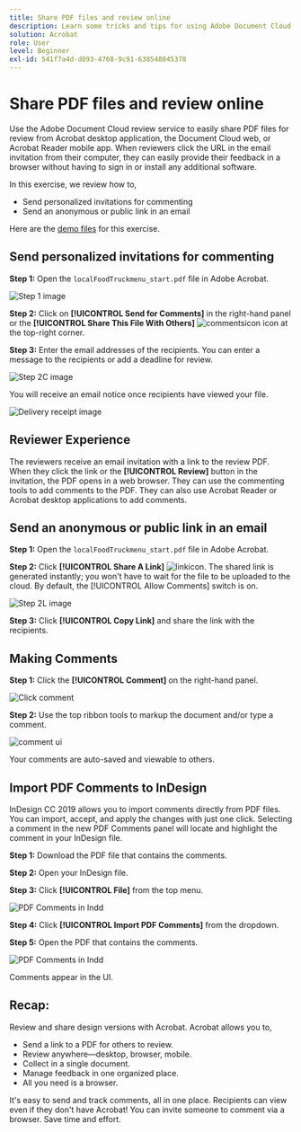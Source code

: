 ```yaml
---
title: Share PDF files and review online
description: Learn some tricks and tips for using Adobe Document Cloud
solution: Acrobat
role: User
level: Beginner
exl-id: 541f7a4d-d893-4768-9c91-638548845378
---
```

# Share PDF files and review online

Use the Adobe Document Cloud review service to easily share PDF files for review from Acrobat desktop application, the Document Cloud web, or Acrobat Reader mobile app. When reviewers click the URL in the email invitation from their computer, they can easily provide their feedback in a browser without having to sign in or install any additional software.

In this exercise, we review how to,

* Send personalized invitations for commenting
* Send an anonymous or public link in an email

Here are the [demo files](assets/01_Review.zip) for this exercise. 

## Send personalized invitations for commenting

**Step 1:** Open the `localFoodTruckmenu_start.pdf` file in Adobe Acrobat.

![Step 1 image](assets/Step1.png)

 **Step 2:** Click on **[!UICONTROL Send for Comments]** in the right-hand panel or the **[!UICONTROL Share This File With Others]** ![commentsicon](assets/sendforcommentsicon.png)  icon at the top-right corner. 

**Step 3:** Enter the email addresses of the recipients. You can enter a message to the recipients or add a deadline for review.

![Step 2C image](assets/Step2C.png)

You will receive an email notice once recipients have viewed your file.

![Delivery receipt image](assets/deliveryReceipt_Track.png)

## Reviewer Experience

The reviewers receive an email invitation with a link to the review PDF. When they click the link or the **[!UICONTROL Review]** button in the invitation, the PDF opens in a web browser. They can use the commenting tools to add comments to the PDF. They can also use Acrobat Reader or Acrobat desktop applications to add comments. 

## Send an anonymous or public link in an email

**Step 1:** Open the `localFoodTruckmenu_start.pdf` file in Adobe Acrobat.

**Step 2:** Click **[!UICONTROL Share A Link]** ![linkicon](assets/sendlinkicon.png). The shared link is generated instantly; you won't have to wait for the file to be uploaded to the cloud. By default, the [!UICONTROL Allow Comments] switch is on. 

![Step 2L image](assets/Step2L.png)

**Step 3:** Click **[!UICONTROL Copy Link]** and share the link with the recipients.

## Making Comments

**Step 1:** Click the **[!UICONTROL Comment]** on the right-hand panel.

![Click comment](assets/Cselect.jpg)

**Step 2:** Use the top ribbon tools to markup the document and/or type a comment.

![comment ui](assets/commentsui.png)

Your comments are auto-saved and viewable to others.

## Import PDF Comments to InDesign

InDesign CC 2019 allows you to import comments directly from PDF files. You can import, accept, and apply the changes with just one click. Selecting a comment in the new PDF Comments panel will locate and highlight the comment in your InDesign file.

**Step 1:** Download the PDF file that contains the comments.

**Step 2:** Open your InDesign file.

**Step 3:** Click **[!UICONTROL File]** from the top menu. 

![PDF Comments in Indd](assets/inddpdf.png)

**Step 4:** Click **[!UICONTROL Import PDF Comments]** from the dropdown.

**Step 5:** Open the PDF that contains the comments. 

![PDF Comments in Indd](assets/inddpdfshown.png)

Comments appear in the UI.

## Recap:

 Review and share design versions with Acrobat. Acrobat allows you to,

* Send a link to a PDF for others to review. 
* Review anywhere—desktop, browser, mobile.
* Collect in a single document.
* Manage feedback in one organized place.
* All you need is a browser.

It's easy to send and track comments, all in one place. Recipients can view even if they don't have Acrobat! You can invite someone to comment via a browser. Save time and effort.
